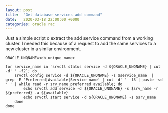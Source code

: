 ```yaml
---
layout: post
title:  "Get database services add command"
date:   2020-03-18 22:00:00 +0000
categories: oracle rac
---
```


Just a simple script o extract the add service command from a working cluster. I needed this because of a request to add the same services to a new cluster in a similar environment.


```
ORACLE_UNQNAME=<db_unique_name>

for service_name in `srvctl status service -d ${ORACLE_UNQNAME} | cut -d' ' -f2`; do 
    srvctl config service -d ${ORACLE_UNQNAME} -s $service_name  | grep -E 'Preferred|Available|Service name' | cut -d' ' -f3 | paste -sd ' ' | while read -r srv_name preferred available; do
        echo srvctl add service -d ${ORACLE_UNQNAME} -s $srv_name -r ${preferred} -a ${available}
        echo srvctl start service -d ${ORACLE_UNQNAME} -s $srv_name
    done
done
```